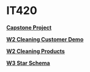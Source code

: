# IT420

__[Capstone Project](https://github.com/GiftedR/IT420_SSIS_Projects/tree/Capstone)__

__[W2 Cleaning Customer Demo](https://github.com/GiftedR/IT420_SSIS_Projects/tree/W2-Cleaning-Customer-Data)__

__[W2 Cleaning Products](https://github.com/GiftedR/IT420_SSIS_Projects/tree/W2-Cleaning-Products)__

__[W3 Star Schema](https://github.com/GiftedR/IT420_SSIS_Projects/tree/W2-Star_Schema)__
